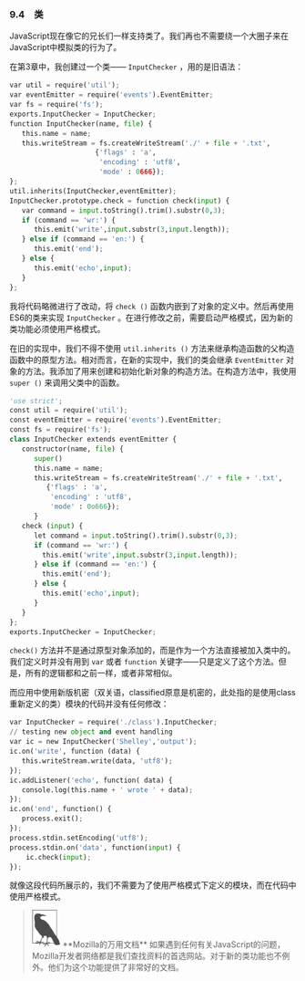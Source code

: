 

### 9.4　类

JavaScript现在像它的兄长们一样支持类了。我们再也不需要绕一个大圈子来在JavaScript中模拟类的行为了。

在第3章中，我创建过一个类—— `InputChecker` ，用的是旧语法：

```python
var util = require('util');
var eventEmitter = require('events').EventEmitter;
var fs = require('fs');
exports.InputChecker = InputChecker;
function InputChecker(name, file) {
   this.name = name;
   this.writeStream = fs.createWriteStream('./' + file + '.txt',
                     {'flags' : 'a',
                      'encoding' : 'utf8',
                      'mode' : 0666});
};
util.inherits(InputChecker,eventEmitter);
InputChecker.prototype.check = function check(input) {
   var command = input.toString().trim().substr(0,3);
   if (command == 'wr:') {
      this.emit('write',input.substr(3,input.length));
   } else if (command == 'en:') {
      this.emit('end');
   } else {
      this.emit('echo',input);
   }
};
```

我将代码略微进行了改动，将 `check ()` 函数内嵌到了对象的定义中。然后再使用ES6的类来实现 `InputChecker` 。在进行修改之前，需要启动严格模式，因为新的类功能必须使用严格模式。

在旧的实现中，我们不得不使用 `util.inherits ()` 方法来继承构造函数的父构造函数中的原型方法。相对而言，在新的实现中，我们的类会继承 `EventEmitter` 对象的方法。我添加了用来创建和初始化新对象的构造方法。在构造方法中，我使用 `super ()` 来调用父类中的函数。

```python
'use strict';
const util = require('util');
const eventEmitter = require('events').EventEmitter;
const fs = require('fs');
class InputChecker extends eventEmitter {
   constructor(name, file) {
      super()
      this.name = name;
      this.writeStream = fs.createWriteStream('./' + file + '.txt',
         {'flags' : 'a',
          'encoding' : 'utf8',
          'mode' : 0o666});
      }
   check (input) {
      let command = input.toString().trim().substr(0,3);
      if (command == 'wr:') {
        this.emit('write',input.substr(3,input.length));
      } else if (command == 'en:') {
        this.emit('end');
      } else {
        this.emit('echo',input);
      }
   }
}; 
exports.InputChecker = InputChecker;
```

`check()` 方法并不是通过原型对象添加的，而是作为一个方法直接被加入类中的。我们定义时并没有用到 `var` 或者 `function` 关键字——只是定义了这个方法。但是，所有的逻辑都和之前一样，或者非常相似。

而应用中使用新版机密（双关语，classified原意是机密的，此处指的是使用class重新定义的类）模块的代码并没有任何修改：

```python
var InputChecker = require('./class').InputChecker; 
// testing new object and event handling
var ic = new InputChecker('Shelley','output');
ic.on('write', function (data) {
   this.writeStream.write(data, 'utf8');
});
ic.addListener('echo', function( data) {
   console.log(this.name + ' wrote ' + data);
});
ic.on('end', function() {
   process.exit();
}); 
process.stdin.setEncoding('utf8');
process.stdin.on('data', function(input) {
    ic.check(input);
});
```

就像这段代码所展示的，我们不需要为了使用严格模式下定义的模块，而在代码中使用严格模式。

> <img class="my_markdown" src="../images/94.png" style="zoom:50%;" />
> **Mozilla的万用文档**
> 如果遇到任何有关JavaScript的问题，Mozilla开发者网络都是我们查找资料的首选网站。对于新的类功能也不例外。他们为这个功能提供了非常好的文档。


